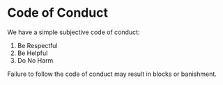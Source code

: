 # Code of Conduct

We have a simple subjective code of conduct:

1. Be Respectful
2. Be Helpful
3. Do No Harm

Failure to follow the code of conduct may result in blocks or banishment.